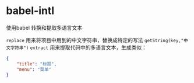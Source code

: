 # babel-intl
使用babel 转换和提取多语言文本

`replace` 用来将项目中用到的中文字符串，替换成特定的写法  `getString(key,"中文字符串")`
`extract` 用来提取代码中的多语言文本，生成类似：  

```json
{
    "title": "标题",
    "menu": "菜单"
}
```
